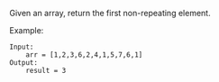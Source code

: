 Given an array, return the first non-repeating element.

Example:
```buildoutcfg
Input:
    arr = [1,2,3,6,2,4,1,5,7,6,1]
Output:
    result = 3
```